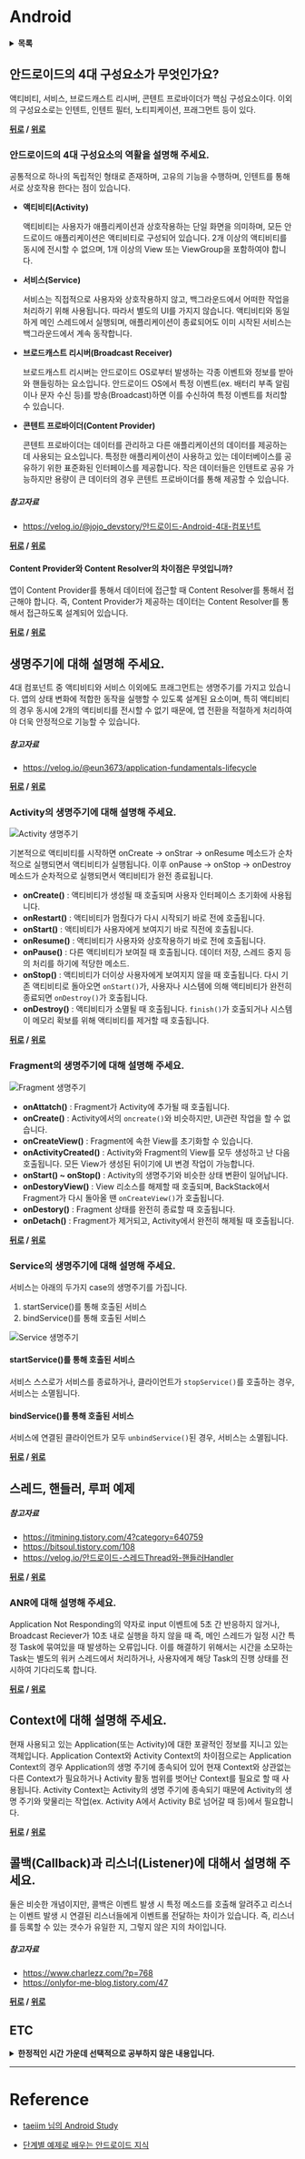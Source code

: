 # Android

<details>
<summary><strong>목록</strong></summary>
<div markdown = "1">

- [안드로이드의 4대 구성요소가 무엇인가요?](#안드로이드의-4대-구성요소가-무엇인가요)
    * [안드로이드의 4대 구성요소의 역활을 설명해 주세요.](#안드로이드의-4대-구성요소의-역활을-설명해-주세요)
        + [Content Provider와 Content Resolver의 차이점은 무엇입니까?](#content-provider와-content-resolver의-차이점은-무엇입니까)
- [생명주기에 대해 설명해 주세요.](#생명주기에-대해-설명해-주세요)
    * [Activity의 생명주기에 대해 설명해 주세요.](#activity의-생명주기에-대해-설명해-주세요)
    * [Fragment의 생명주기에 대해 설명해 주세요.](#fragment의-생명주기에-대해-설명해-주세요)
    * [Service의 생명주기에 대해 설명해 주세요.](#service의-생명주기에-대해-설명해-주세요)
- [스레드, 핸들러, 루퍼 예제](#스레드-핸들러-루퍼-예제)
    * [ANR에 대해 설명해 주세요.](#anr에-대해-설명해-주세요)
- [Context에 대해 설명해 주세요.](#context에-대해-설명해-주세요)
- [콜백(Callback)과 리스너(Listener)에 대해서 설명해 주세요.](#콜백callback과-리스너listener에-대해서-설명해-주세요)

</div>
</details>

## 안드로이드의 4대 구성요소가 무엇인가요?

액티비티, 서비스, 브로드캐스트 리시버, 콘텐트 프로바이더가 핵심 구성요소이다.
이외의 구성요소로는 인텐트, 인텐트 필터, 노티피케이션, 프래그먼트 등이 있다.

**[뒤로](https://github.com/tini-min/Tech-Interview) / [위로](#android)**

### 안드로이드의 4대 구성요소의 역활을 설명해 주세요.

공통적으로 하나의 독립적인 형태로 존재하며, 고유의 기능을 수행하며, 인텐트를 통해 서로 상호작용 한다는 점이 있습니다.

- **액티비티(Activity)**

    액티비티는 사용자가 애플리케이션과 상호작용하는 단일 화면을 의미하며, 모든 안드로이드 애플리케이션은 액티비티로 구성되어 있습니다. 2개 이상의 액티비티를 동시에 전시할 수 없으며, 1개 이상의 View 또는 ViewGroup을 포함하여야 합니다.

- **서비스(Service)**

    서비스는 직접적으로 사용자와 상호작용하지 않고, 백그라운드에서 어떠한 작업을 처리하기 위해 사용됩니다. 따라서 별도의 UI를 가지지 않습니다. 액티비티와 동일하게 메인 스레드에서 실행되며, 애플리케이션이 종료되어도 이미 시작된 서비스는 백그라운드에서 계속 동작합니다.

- **브로드캐스트 리시버(Broadcast Receiver)**

    브로드캐스트 리시버는 안드로이드 OS로부터 발생하는 각종 이벤트와 정보를 받아와 핸들링하는 요소입니다. 안드로이드 OS에서 특정 이벤트(ex. 배터리 부족 알림이나 문자 수신 등)를 방송(Broadcast)하면 이를 수신하여 특정 이벤트를 처리할 수 있습니다.

- **콘텐트 프로바이더(Content Provider)**

    콘텐트 프로바이더는 데이터를 관리하고 다른 애플리케이션의 데이터를 제공하는 데 사용되는 요소입니다. 특정한 애플리케이션이 사용하고 있는 데이터베이스를 공유하기 위한 표준화된 인터페이스를 제공합니다. 작은 데이터들은 인텐트로 공유 가능하지만 용량이 큰 데이터의 경우 콘텐트 프로바이더를 통해 제공할 수 있습니다.

##### 참고자료

- https://velog.io/@jojo_devstory/안드로이드-Android-4대-컴포넌트

**[뒤로](https://github.com/tini-min/Tech-Interview) / [위로](#android)**

#### Content Provider와 Content Resolver의 차이점은 무엇입니까?

 앱이 Content Provider를 통해서 데이터에 접근할 때 Content Resolver를 통해서 접근해야 합니다. 즉, Content Provider가 제공하는 데이터는 Content Resolver를 통해서 접근하도록 설계되어 있습니다.

**[뒤로](https://github.com/tini-min/Tech-Interview) / [위로](#android)**

## 생명주기에 대해 설명해 주세요.

4대 컴포넌트 중 액티비티와 서비스 이외에도 프래그먼트는 생명주기를 가지고 있습니다. 앱의 상태 변화에 적합한 동작을 실행할 수 있도록 설계된 요소이며, 특히 액티비티의 경우 동시에 2개의 액티비티를 전시할 수 없기 때문에, 앱 전환을 적절하게 처리하여야 더욱 안정적으로 기능할 수 있습니다.

##### 참고자료

- https://velog.io/@eun3673/application-fundamentals-lifecycle

**[뒤로](https://github.com/tini-min/Tech-Interview) / [위로](#android)**

### Activity의 생명주기에 대해 설명해 주세요.

![Activity 생명주기](./img/Activity%20생명주기.png)

기본적으로 액티비티를 시작하면 onCreate -> onStrar -> onResume 메소드가 순차적으로 실행되면서 액티비티가 실행됩니다. 이후 onPause -> onStop -> onDestroy 메소드가 순차적으로 실행되면서 액티비티가 완전 종료됩니다.

- **onCreate()** : 액티비티가 생성될 때 호출되며 사용자 인터페이스 초기화에 사용됩니다.
- **onRestart()** : 액티비티가 멈췄다가 다시 시작되기 바로 전에 호출됩니다.
- **onStart()** : 액티비티가 사용자에게 보여지기 바로 직전에 호출됩니다.
- **onResume()** : 액티비티가 사용자와 상호작용하기 바로 전에 호출됩니다.
- **onPause()** : 다른 액티비티가 보여질 때 호출됩니다. 데이터 저장, 스레드 중지 등의 처리를 하기에 적당한 메소드.
- **onStop()** : 액티비티가 더이상 사용자에게 보여지지 않을 때 호출됩니다. 다시 기존 액티비티로 돌아오면 `onStart()`가, 사용자나 시스템에 의해 액티비티가 완전히 종료되면 `onDestroy()`가 호출됩니다.
- **onDestroy()** : 액티비티가 소멸될 때 호출됩니다. `finish()`가 호출되거나 시스템이 메모리 확보를 위해 액티비티를 제거할 때 호출됩니다.

**[뒤로](https://github.com/tini-min/Tech-Interview) / [위로](#android)**

### Fragment의 생명주기에 대해 설명해 주세요.

![Fragment 생명주기](./img/Fragment%20생명주기.png)

- **onAttatch()** : Fragment가 Activity에 추가될 때 호출됩니다.
- **onCreate()** : Activity에서의 `oncreate()`와 비슷하지만, UI관련 작업을 할 수 없습니다.
- **onCreateView()** : Fragment에 속한 View를 초기화할 수 있습니다.
- **onActivityCreated()** : Activity와 Fragment의 View를 모두 생성하고 난 다음 호출됩니다. 모든 View가 생성된 뒤이기에 UI 변경 작업이 가능합니다.
- **onStart() ~ onStop()** : Activity의 생명주기와 비슷한 상태 변환이 일어납니다.
- **onDestoryView()** : View 리소스를 해제할 때 호출되며, BackStack에서 Fragment가 다시 돌아올 땐 `onCreateView()`가 호출됩니다.
- **onDestory()** : Fragment 상태를 완전히 종료할 때 호출됩니다.
- **onDetach()** : Fragment가 제거되고, Activity에서 완전히 해제될 때 호출됩니다.

**[뒤로](https://github.com/tini-min/Tech-Interview) / [위로](#android)**

### Service의 생명주기에 대해 설명해 주세요.

서비스는 아래의 두가지 case의 생명주기를 가집니다.

1. startService()를 통해 호출된 서비스
2. bindService()를 통해 호출된 서비스

![Service 생명주기](./img/Service%20생명주기.png)

#### startService()를 통해 호출된 서비스
서비스 스스로가 서비스를 종료하거나, 클라이언트가 `stopService()`를 호출하는 경우, 서비스는 소멸됩니다.

#### bindService()를 통해 호출된 서비스
서비스에 연결된 클라이언트가 모두 `unbindService()`된 경우, 서비스는 소멸됩니다.

**[뒤로](https://github.com/tini-min/Tech-Interview) / [위로](#android)**

## 스레드, 핸들러, 루퍼 예제

##### 참고자료

- https://itmining.tistory.com/4?category=640759
- https://bitsoul.tistory.com/108
- https://velog.io/안드로이드-스레드Thread와-핸들러Handler

**[뒤로](https://github.com/tini-min/Tech-Interview) / [위로](#android)**

### ANR에 대해 설명해 주세요.

Application Not Responding의 약자로 input 이벤트에 5초 간 반응하지 않거나, Broadcast Reciever가 10초 내로 실행을 하지 않을 때 즉, 메인 스레드가 일정 시간 특정 Task에 묶여있을 때 발생하는 오류입니다. 이를 해결하기 위해서는 시간을 소모하는 Task는 별도의 워커 스레드에서 처리하거나, 사용자에게 해당 Task의 진행 상태를 전시하여 기다리도록 합니다.

**[뒤로](https://github.com/tini-min/Tech-Interview) / [위로](#android)**

## Context에 대해 설명해 주세요.

현재 사용되고 있는 Application(또는 Activity)에 대한 포괄적인 정보를 지니고 있는 객체입니다. Application Context와 Activity Context의 차이점으로는 Application Context의 경우 Application의 생명 주기에 종속되어 있어 현재 Context와 상관없는 다른 Context가 필요하거나 Activity 활동 범위를 벗어난 Context를 필요로 할 때 사용됩니다. Activity Context는 Activity의 생명 주기에 종속되기 때문에 Activity의 생명 주기와 맞물리는 작업(ex. Activity A에서 Activity B로 넘어갈 때 등)에서 필요합니다.

**[뒤로](https://github.com/tini-min/Tech-Interview) / [위로](#android)**

## 콜백(Callback)과 리스너(Listener)에 대해서 설명해 주세요.

둘은 비슷한 개념이지만, 콜백은 이벤트 발생 시 특정 메소드를 호출해 알려주고 리스너는 이벤트 발생 시 연결된 리스너들에게 이벤트롤 전달하는 차이가 있습니다. 즉, 리스너를 등록할 수 있는 갯수가 유일한 지, 그렇지 않은 지의 차이입니다. 

##### 참고자료

- https://www.charlezz.com/?p=768
- https://onlyfor-me-blog.tistory.com/47

**[뒤로](https://github.com/tini-min/Tech-Interview) / [위로](#android)**

## ETC

<details>
 <summary><strong>한정적인 시간 가운데 선택적으로 공부하지 않은 내용입니다.</strong></summary>
 <div markdown = "1">

>시간적 여유가 있을 때 보충예정

- [Fragment의 생명주기에 대해 설명해 주세요.](#fragment의-생명주기에-대해-설명해-주세요)

</div>
</details>

---
# Reference

* [taeiim 님의 Android Study](https://github.com/taeiim/Android-Study/blob/master/study/week16/안드로이드%20개발자로%20취업하기%20-%20면접/신입%20안드로이드%20개발자로%20취업하기%20-%20면접.md)

* [단계별 예제로 배우는 안드로이드 지식](https://kairo96.gitbooks.io/android/content/)